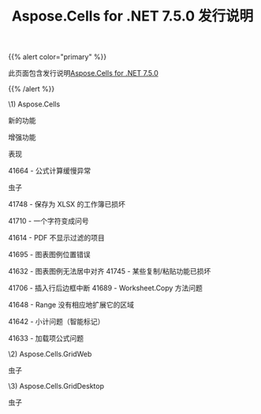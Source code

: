 ﻿---
title: Aspose.Cells for .NET 7.5.0 发行说明
type: docs
weight: 60
url: /zh/net/aspose-cells-for-net-7-5-0-release-notes/
---
{{% alert color="primary" %}} 

此页面包含发行说明[Aspose.Cells for .NET 7.5.0](https://downloads.aspose.com/cells/net/new-releases/aspose.cells-for-.net-7.5.0/)

{{% /alert %}} 

\1) Aspose.Cells 

新的功能

增强功能

表现

41664 - 公式计算缓慢异常

虫子

41748 - 保存为 XLSX 的工作簿已损坏

41710 - 一个字符变成问号

41614 - PDF 不显示过滤的项目

41695 - 图表图例位置错误

41632 - 图表图例无法居中对齐 41745 - 某些复制/粘贴功能已损坏

41706 - 插入行后边框中断 41689 - Worksheet.Copy 方法问题

41648 - Range 没有相应地扩展它的区域

41642 - 小计问题（智能标记）

 41633 - 加载项公式问题

\2) Aspose.Cells.GridWeb

虫子

\3) Aspose.Cells.GridDesktop

虫子
